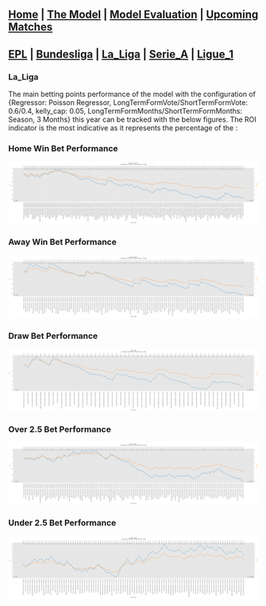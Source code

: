 ## [Home](https://nickpadd.github.io/EFLP.github.io/Home/ "EuropeanFootballLeaguePredictor Home page") | [The Model](https://nickpadd.github.io/EFLP.github.io/Model/ "Learn more about the model") | [Model Evaluation](https://nickpadd.github.io/EFLP.github.io/Evaluation/leagues/EPL "Past season performance of the model") | [Upcoming Matches](https://nickpadd.github.io/EFLP.github.io/Upcoming/leagues/EPL/ "The predictions of the upcoming matches") 

## [EPL](https://nickpadd.github.io/EFLP.github.io/Evaluation/leagues/EPL/ "Predictions for EPL") | [Bundesliga](https://nickpadd.github.io/EFLP.github.io/Evaluation/leagues/Bundesliga/ "Predictions for Bundesliga") | [La_Liga](https://nickpadd.github.io/EFLP.github.io/Evaluation/leagues/La_Liga/ "Predictions for La_Liga") | [Serie_A](https://nickpadd.github.io/EFLP.github.io/Evaluation/leagues/Serie_A/ "Predictions for Serie_A") | [Ligue_1](https://nickpadd.github.io/EFLP.github.io/Evaluation/leagues/Ligue_1/ "Predictions for Ligue_1")

### La_Liga

The main betting points performance of the model with the configuration of {Regressor: Poisson Regressor, LongTermFormVote/ShortTermFormVote: 0.6/0.4, kelly_cap: 0.05, LongTermFormMonths/ShortTermFormMonths: Season, 3 Months} this year can be tracked with the below figures. The ROI indicator is the most indicative as it represents the percentage of the :

### Home Win Bet Performance
[![Home Win Bet Performance](home_win_figure.png)](home_win_figure.png)

### Away Win Bet Performance
[![Away Win Bet Performance](away_win_figure.png)](away_win_figure.png)

### Draw Bet Performance
[![Draw Bet Performance](draw_figure.png)](draw_figure.png)

### Over 2.5 Bet Performance
[![Over 2.5 Bet Performance](over2.5_figure.png)](over2.5_figure.png)

### Under 2.5 Bet Performance
[![Under 2.5 Bet Performance](under2.5_figure.png)](under2.5_figure.png)
